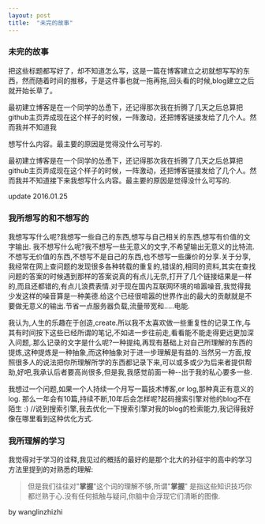 ```yaml
---
layout: post
title:  "未完的故事"
---
```




### 未完的故事

把这些标题都写好了，却不知道怎么写，这是一篇在博客建立之初就想写写的东西，然而随着时间的推移，于是这件事也就一拖再拖,回头看的时候,blog建立之后就开始长草了。



最初建立博客是在一个同学的怂恿下，还记得那次我在折腾了几天之后总算把github主页弄成现在这个样子的时候，一阵激动，还把博客链接发给了几个人。然而我并不知道我

想写什么内容。最主要的原因是觉得没什么可写的.



最初建立博客是在一个同学的怂恿下，还记得那次我在折腾了几天之后总算把github主页弄成现在这个样子的时候，一阵激动，还把博客链接发给了几个人。然而我并不知道接下来我想写什么内容。最主要的原因是觉得没什么可写的.





update 2016.01.25

### 我所想写的和不想写的

我想写写什么呢?我想写一些自己的东西,想写与自己相关的东西,想写有价值的文字输出. 我不想写什么呢?我不想写一些无意义的文字,不希望输出无意义的比特流.不想写无价值的东西,不想写不是自己的东西,也不想写一些廉价的分享.关于分享,我经常在网上查问题的发现很多各种转载的重复的,错误的,相同的资料,其实在查找问题的答案的时候遇到那样的答案说真的有点儿无奈,打开了几个链接结果是一样的,而且还都错的,有点儿浪费表情.对于现在国内互联网环境的喧嚣噪音,我觉得我少发这样的噪音算是一种美德.给这个已经很喧嚣的世界作出的最大的贡献就是不要做无意义的输出.节省一点服务器负载,流量带宽和.....电能.

我认为,人生的乐趣在于创造,create.所以我不太喜欢做一些重复性的记录工作,与其有时间按下这些已经所谓的笔记,不如进一步往前走,看看能不能走得更远更加深入问题,.那么记录的文字是什么呢?一种提纯,再现有基础上对自己所理解的东西的提炼,这种提炼是一种抽象,而这种抽象对于进一步理解是有益的.当然另一方面,按照很多人的说法把你所理解所学的东西都记录下来,可以或多或少为后来者提供帮助,好吧,我承认后者要高尚很多,但是我,我感觉前面一种--出于我的私心要多一些.

我想过一个问题,如果一个人持续一个月写一篇技术博客,or log,那种真正有意义的log. 那么一年会有10篇,持续不断,10年后会怎样呢?起码搜索引擎对他的blog不在陌生 :)   //说到搜索引擎,我去优化一下搜索引擎对我的blog的检索能力,我记得我好像在哪里看到这种优化方式.



### 我所理解的学习

我觉得对于学习的诠释,我见过的概括的最好的是那个北大的孙征宇的高中的学习方法里提到的对熟悉的理解:



> 但是我们往往对"**掌握**"这个词的理解不够,所谓"**掌握**" 是指这些知识技巧你都烂熟于心.没有任何抵触与疑问,你脑中会浮现它们清晰的图像.











by wanglinzhizhi


